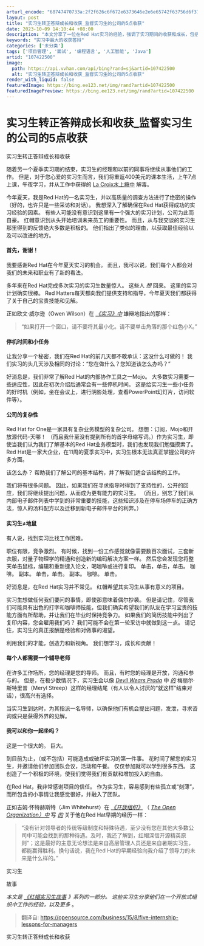 ```yaml
---
arturl_encode: "68747470733a:2f2f626c6f672e6373646e2e6e65742f63756d6f373337302f:61727469636c652f64657461696c732f313037343232353030"
layout: post
title: "实习生转正答辩成长和收获_监督实习生的公司的5点收获"
date: 2023-10-09 14:10:44 +08:00
description: "本文分享了一位在Red Hat实习的经验，强调了实习期间的收获和成长，包括公司文化、导师制度、有意义"
keywords: "实习中最大的收获答辩"
categories: ['未分类']
tags: ['项目管理', '面试', '编程语言', '人工智能', 'Java']
artid: "107422500"
image:
  path: https://api.vvhan.com/api/bing?rand=sj&artid=107422500
  alt: "实习生转正答辩成长和收获_监督实习生的公司的5点收获"
render_with_liquid: false
featuredImage: https://bing.ee123.net/img/rand?artid=107422500
featuredImagePreview: https://bing.ee123.net/img/rand?artid=107422500
---
```


# 实习生转正答辩成长和收获_监督实习生的公司的5点收获

实习生转正答辩成长和收获

随着另一个夏季实习期的结束，实习生的经理和以前的同事将继续从事他们的工作。 但是，对于您心爱的实习生而言，我们将重返400美元的课本生活，上午7点上课，午夜学习，并从工作中获得的
[La Croix水上瘾中](https://twitter.com/RedHatJobs/status/603989282232082432)
解毒。

今年夏天，我是Red Hat的一名实习生，并以高质量的调查方法进行了绝密的操作（好的，也许只是一些采访和对话）。 我想深入了解确保在Red Hat获得成功的实习经验的因素。 有些人可能没有意识到这里有一个强大的实习计划，公司为此而自豪。 红帽意识到从头开始培训未来员工的重要性。 而且，从与我交谈的实习生那里得到的反馈绝大多数是积极的。 他们指出了类似的理由，以获取最佳经验以及可以改进的地方。

#### 首先，谢谢！

我要感谢Red Hat在今年夏天实习的机会。 而且，我可以说，我们每个人都会对我们的未来和职业有了新的看法。

多年来在Red Hat完成多次实习的实习生数量惊人。 这些人
*想*
回来。 这里的实习计划确实很棒。 Red Hatters每天都向我们提供支持和指导，今年夏天我们都获得了关于自己的宝贵技能和见解。

正如欧文·威尔逊（Owen Wilson）在
*[《实习》中](https://www.youtube.com/watch?v=jir62_ptloI)*
雄辩地指出的那样：

> “如果打开一个窗口，请不要将其最小化。请不要单击角落的那个红色小X。”

#### 停机时间和小任务

让我分享一个秘密，我们在Red Hat的前几天都不敢承认：这没什么可做的！ 我们实习的头几天涉及相同的讨论：“您在做什么？您知道该怎么办吗？”

好消息是，我们非常了解Red Hat的内部协作工具之一Mojo。 大多数实习需要一些适应性，因此在初次介绍后通常会有一些停机时间。 这是给实习生一些小任务的好时机（例如，坐在会议上，进行阴影处理，查看PowerPoint幻灯片，访问软件等）。

#### 公司的复杂性

Red Hat for One是一家具有复杂业务模型的复杂公司。 想想：订阅，Mojo和开放源代码-天哪！ （而且我什至没有提到所有的首字母缩写词。）作为实习生，即使当我们认为我们了解基本的Red Hat业务模型时，我们也发现我们勉强摸索了。 Red Hat是一家大企业，在11周的夏季实习中，实习生根本无法真正掌握公司的许多方面。

该怎么办？ 帮助我们了解公司的基本结构，并了解我们适合该结构的工作。

我们将有很多问题。 因此，如果我们在寻求指导时得到了支持性的，公开的回应，我们将继续提出问题，从而成为更有能力的实习生。 （而且，别忘了我们从内部电子邮件列表中学到的非常重要的技能，这些知识涉及在停车场停车的正确方法，惊人的汤料配方以及迁移到新电子邮件平台的利弊。）

#### 实习生≠地鼠

有人说，找到实习比找工作困难。

职位有限，竞争激烈。 有时候，找到一份工作感觉就像需要数百次面试，三套新衣服，对量子物理学的精通和创造新的编码解决方案一样。 然后您会发现您将整天单击鼠标，编辑和重新键入论文，喝咖啡或进行复印。 单击，单击，单击。 咖啡。 副本。 单击，单击。 副本。 咖啡。 单击。

好消息是，在Red Hat实习并不常见。 红帽希望其实习生从事有意义的项目。

实习生想做任何我们要问的事情，即使那意味着偶尔抄袭。 但是请记住，尽管我们可能具有出色的打字和咖啡师技能，但我们确实希望我们的队友在学习宝贵的技能方面有所帮助，并让我们在毕业时保持竞争力。 如果我们的简历技能中列出了复印内容，您会雇用我们吗？ 我们可能不会在第一轮采访中就做到这一点。 请记住，实习生的真正报酬是经验和对做事的渴望。

利用我们的才能，创造力和新视角。 我们想学习，成长和贡献！

#### 每个人都需要一个辅导老师

在许多工作场所，您的经理是您的导师。 而且，有时您的经理是开放，沟通和参与的。 但是，在极少数情况下，实习生会以像
*[Devil Wears Prada](https://en.wikipedia.org/wiki/The_Devil_Wears_Prada_%28film%29)*
中
*[的](https://en.wikipedia.org/wiki/The_Devil_Wears_Prada_%28film%29)*
梅丽尔·斯特里普（Meryl Streep）这样的经理结尾（有人以令人讨厌的“就这样”结束对话），很高兴有选择。

当实习生到达时，为其指派一名导师，以确保他们有机会提出问题，发泄，寻求咨询或只是获得外界的见解。

#### 我可以和你一起坐吗？

这是一个很大的。 巨大。

到目前为止，（或不包括）可能造成或破坏实习的第一件事。 花时间了解您的实习生，并邀请他们参加团队会议，活动和午餐。 仅仅参加就可以学到很多东西。 这创造了一个积极的环境，使我们觉得我们有贡献和增加投入的自由。

在Red Hat，我非常感谢项目的信任。 作为实习生，容易感到有些孤立或“刻薄”，而所包含的小事情让我感觉很好，并融入了团队。

正如吉姆·怀特赫斯特（Jim Whitehurst）在
*[《开放组织》](https://www.redhat.com/en/explore/the-open-organization-book)*
（
*[The Open Organization）中](https://www.redhat.com/en/explore/the-open-organization-book)*
写
*[的](https://www.redhat.com/en/explore/the-open-organization-book)*
关于他在Red Hat早期的经历一样：

> “没有针对领导者的传统等级制度和特殊待遇，至少没有您在其他大多数公司中可能会找到的那种待遇。及时，我还了解到，红帽深信开源精英原则”；这是最好的主意无论想法是来自高层管理人员还是来自暑期实习生，都能赢得胜利。换句话说，我在Red Hat的早期经验向我介绍了领导力的未来是什么样的。”

实习生
  
故事

*本文是
[《红帽实习生故事](https://opensource.com/resources/intern-stories-red-hat)
》系列的一部分。*
*这些实习生分享他们在一个开放式组织中工作的经验，以及更多*
。

> 翻译自:
> <https://opensource.com/business/15/8/five-internship-lessons-for-managers>

实习生转正答辩成长和收获